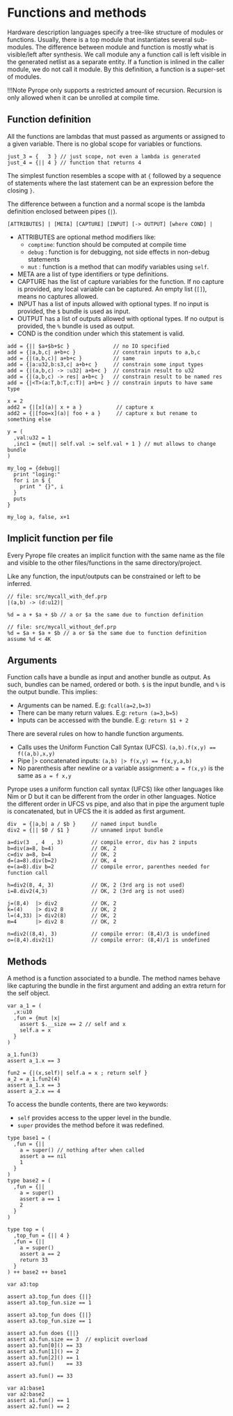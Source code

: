 # Functions and methods


Hardware description languages specify a tree-like structure of modules or functions. Usually, there is a top module that
instantiates several sub-modules. The difference between module and function is mostly what is visible/left after synthesis. We
call module any a function call is left visible in the generated netlist as a separate entity. If a function is inlined in the
caller module, we do not call it module. By this definition, a function is a super-set of modules.

!!!Note
    Pyrope only supports a restricted amount of recursion. Recursion is only allowed when it can be unrolled at compile time.

## Function definition

All the functions are lambdas that must passed as arguments or assigned to a given variable. There is no global scope for
variables or functions.

```
just_3 = {   3 } // just scope, not even a lambda is generated
just_4 = {|| 4 } // function that returns 4
```

The simplest function resembles a scope with at `{` followed by a sequence of statements where the last statement can be an
expression before the closing `}`.

The difference between a function and a normal scope is the lambda definition enclosed between pipes (`|`).

```
[ATTRIBUTES] | [META] [CAPTURE] [INPUT] [-> OUTPUT] [where COND] |
```

* ATTRIBUTES are optional method modifiers like:
    * `comptime`: function should be computed at compile time
    * `debug`   : function is for debugging, not side effects in non-debug statements
    * `mut`     : function is a method that can modify variables using `self`.
* META are a list of type identifiers or type definitions.
* CAPTURE has the list of capture variables for the function. If no capture is provided, any local variable
can be captured. An empty list (`[]`), means no captures allowed.
* INPUT has a list of inputs allowed with optional types. If no input is provided, the `$` bundle is used as input.
* OUTPUT has a list of outputs allowed with optional types. If no output is provided, the `%` bundle is used as output.
* COND is the condition under which this statement is valid.

```
add = {|| $a+$b+$c }              // no IO specified
add = {|a,b,c| a+b+c }            // constrain inputs to a,b,c
add = {|(a,b,c)| a+b+c }          // same
add = {|a:u32,b:s3,c| a+b+c }     // constrain some input types
add = {|(a,b,c) -> :u32| a+b+c }  // constrain result to u32
add = {|(a,b,c) -> res| a+b+c }   // constrain result to be named res
add = {|<T>(a:T,b:T,c:T)| a+b+c } // constrain inputs to have same type

x = 2
add2 = {|[x](a)| x + a }           // capture x
add2 = {|[foo=x](a)| foo + a }     // capture x but rename to something else

y = (
  ,val:u32 = 1
  ,inc1 = {mut|| self.val := self.val + 1 } // mut allows to change bundle
)

my_log = {debug||
  print "loging:"
  for i in $ {
    print " {}", i
  }
  puts
}

my_log a, false, x+1
```

## Implicit function per file

Every Pyrope file creates an implicit function with the same name as the file
and visible to the other files/functions in the same directory/project.

Like any function, the input/outputs can be constrained or left to be inferred.


```
// file: src/mycall_with_def.prp
|(a,b) -> (d:u12)|

%d = a + $a + $b // a or $a the same due to function definition
```

```
// file: src/mycall_without_def.prp
%d = $a + $a + $b // a or $a the same due to function definition
assume %d < 4K 
```

## Arguments

Function calls have a bundle as input and another bundle as output. As such,
bundles can be named, ordered or both. `$` is the input bundle, and `%` is the
output bundle. This implies:

* Arguments can be named. E.g: `fcall(a=2,b=3)`
* There can be many return values. E.g: `return (a=3,b=5)`
* Inputs can be accessed with the bundle. E.g: `return $1 + 2`


There are several rules on how to handle function arguments.

* Calls uses the Uniform Function Call Syntax (UFCS). `(a,b).f(x,y) == f((a,b),x,y)`
* Pipe |> concatenated inputs: `(a,b) |> f(x,y) == f(x,y,a,b)`
* No parenthesis after newline or a variable assignment: `a = f(x,y)` is the same as `a = f x,y`


Pyrope uses a uniform function call syntax (UFCS) like other languages like Nim
or D but it can be different from the order in other languages. Notice the
different order in UFCS vs pipe, and also that in pipe the argument tuple is
concatenated, but in UFCS the it is added as first argument.


```
div  = {|a,b| a / $b }     // named input bundle
div2 = {|| $0 / $1 }       // unnamed input bundle

a=div(3  , 4  , 3)         // compile error, div has 2 inputs
b=div(a=8, b=4)            // OK, 2
c=div a=8, b=4             // OK, 2
d=(a=8).div(b=2)           // OK, 4
e=(a=8).div b=2            // compile error, parenthes needed for function call

h=div2(8, 4, 3)            // OK, 2 (3rd arg is not used)
i=8.div2(4,3)              // OK, 2 (3rd arg is not used)

j=(8,4)  |> div2           // OK, 2
k=(4)    |> div2 8         // OK, 2
l=(4,33) |> div2(8)        // OK, 2
m=4      |> div2 8         // OK, 2

n=div2((8,4), 3)           // compile error: (8,4)/3 is undefined
o=(8,4).div2(1)            // compile error: (8,4)/1 is undefined
```

## Methods

A method is a function associated to a bundle. The method names behave like capturing
the bundle in the first argument and adding an extra return for the self object.

```
var a_1 = (
  ,x:u10
  ,fun = {mut |x| 
    assert $.__size == 2 // self and x
    self.a = x 
  }
)

a_1.fun(3)
assert a_1.x == 3

fun2 = {|(x,self)| self.a = x ; return self }
a_2 = a_1.fun2(4)
assert a_1.x == 3
assert a_2.x == 4
```


To access the bundle contents, there are two keywords:

* `self` provides access to the upper level in the bundle.
* `super` provides the method before it was redefined.

```
type base1 = (
  ,fun = {||
    a = super() // nothing after when called
    assert a == nil
    1 
  }
)
type base2 = (
  ,fun = {|| 
    a = super()
    assert a == 1
    2 
  }
)

type top = (
  ,top_fun = {|| 4 }
  ,fun = {||
    a = super()
    assert a == 2
    return 33
  }
) ++ base2 ++ base1

var a3:top

assert a3.top_fun does {||}
assert a3.top_fun.size == 1

assert a3.top_fun does {||}
assert a3.top_fun.size == 1

assert a3.fun does {||}
assert a3.fun.size == 3  // explicit overload
assert a3.fun[0]() == 33
assert a3.fun[1]() == 2
assert a3.fun[2]() == 1
assert a3.fun()    == 33

assert a3.fun() == 33

var a1:base1
var a2:base2
assert a1.fun() == 1
assert a2.fun() == 2
```

